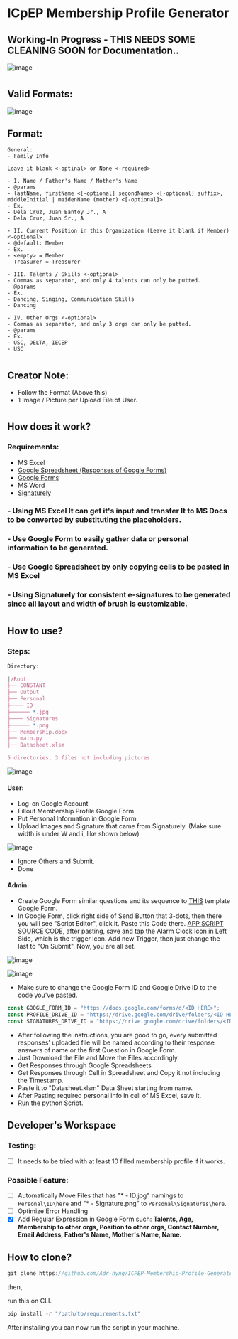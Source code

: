# ICpEP Membership Profile Generator 

## Working-In Progress -  THIS NEEDS SOME CLEANING SOON for Documentation.. 

![image](https://user-images.githubusercontent.com/95139246/192171805-768b9665-91d7-46cf-847c-7f0a4ed7c939.png)


#

## Valid Formats:

![image](https://user-images.githubusercontent.com/95139246/192541283-0fef293b-dd06-43a4-b659-deeb2b0c05c6.png)

## Format:
```
General:
- Family Info

Leave it blank <-optinal> or None <-required>

- I. Name / Father's Name / Mother's Name
- @params
- lastName, firstName <[-optional] secondName> <[-optional] suffix>, middleInitial | maidenName (mother) <[-optional]> 
- Ex.
- Dela Cruz, Juan Bantoy Jr., A
- Dela Cruz, Juan Sr., A

- II. Current Position in this Organization (Leave it blank if Member) <-optional>
- @default: Member
- Ex.
- <empty> = Member
- Treasurer = Treasurer

- III. Talents / Skills <-optional>
- Commas as separator, and only 4 talents can only be putted.
- @params
- Ex.
- Dancing, Singing, Communication Skills
- Dancing

- IV. Other Orgs <-optional>
- Commas as separator, and only 3 orgs can only be putted.
- @params
- Ex.
- USC, DELTA, IECEP
- USC
```

#

## Creator Note:
- Follow the Format (Above this)
- 1 Image / Picture per Upload File of User.

# 


## How does it work?
### Requirements:
- MS Excel
- [Google Spreadsheet (Responses of Google Forms)](https://docs.google.com/spreadsheets/d/1XmEEnh9Wd3oCinoYBo0pwT3PbWjUFvGjiHf0hEcZg9U/edit?resourcekey&usp=forms_web_b#gid=1708594941)
- [Google Forms](https://docs.google.com/forms/d/1s8AaJSy2avSU80pV6uH1AdfvGnhmsL7igPiskKmrurk/edit)
- MS Word
- [Signaturely](https://signaturely.com/online-signature/draw/)

### - Using MS Excel It can get it's input and transfer It to MS Docs to be converted by substituting the placeholders.
### - Use Google Form to easily gather data or personal information to be generated.
### - Use Google Spreadsheet by only copying cells to be pasted in MS Excel
### - Using Signaturely for consistent e-signatures to be generated since all layout and width of brush is customizable.

#

## How to use?

### Steps:
```js
Directory:

|/Root
├── CONSTANT
├── Output
├── Personal
├──── ID
├────── *.jpg
├──── Signatures
├────── *.png
├── Membership.docx
├── main.py
├── Datasheet.xlsm

5 directories, 3 files not including pictures.
```

![image](https://user-images.githubusercontent.com/95139246/192169490-82efcc3a-4ff1-43a3-a8da-e92ee850c2ae.png)


#### User:
- Log-on Google Account
- Fillout Membership Profile Google Form
- Put Personal Information in Google Form
- Upload Images and Signature that came from Signaturely. (Make sure width is under W and i, like shown below)

![image](https://user-images.githubusercontent.com/95139246/192169857-eec48bb6-22b1-4617-9d8b-874882d4b845.png)

- Ignore Others and Submit.
- Done

#### Admin:
- Create Google Form similar questions and its sequence to [THIS](https://docs.google.com/forms/d/1s8AaJSy2avSU80pV6uH1AdfvGnhmsL7igPiskKmrurk/edit#responses) template Google Form.
- In Google Form, click right side of Send Button that 3-dots, then there you will see "Script Editor", click it.
Paste this Code there. [APP SCRIPT SOURCE CODE](https://paste.pythondiscord.com/cixisonone), after pasting, save and tap the Alarm Clock Icon in Left Side, which is the trigger icon. Add new Trigger, then just change the last to "On Submit". Now, you are all set.

![image](https://user-images.githubusercontent.com/95139246/192169459-6c471b67-dca8-49dd-9b20-28861073d1e9.png)

![image](https://user-images.githubusercontent.com/95139246/192169434-a6e01c24-e000-425e-906e-60156e551fcb.png)


- Make sure to change the Google Form ID and Google Drive ID to the code you've pasted.
```js
const GOOGLE_FORM_ID = "https://docs.google.com/forms/d/<ID HERE>";
const PROFILE_DRIVE_ID = "https://drive.google.com/drive/folders/<ID HERE>";
const SIGNATURES_DRIVE_ID = "https://drive.google.com/drive/folders/<ID HERE>";
```
- After following the instructions, you are good to go, every submitted responses' uploaded file will be named according to their response answers of name or the first Question in Google Form.
- Just Download the File and Move the Files accordingly.
- Get Responses through Google Spreadsheets
- Get Responses through Cell in Spreadsheet and Copy it not including the Timestamp.
- Paste it to "Datasheet.xlsm" Data Sheet starting from name.
- After Pasting required personal info in cell of MS Excel, save it. 
- Run the python Script.


## Developer's Workspace

### Testing:
- [ ] It needs to be tried with at least 10 filled membership profile if it works.

### Possible Feature:
- [ ] Automatically Move Files that has "* - ID.jpg" namings to `Personal\ID\here` and "* - Signature.png" to `Personal\Signatures\here`.
- [ ] Optimize Error Handling
- [x] Add Regular Expression in Google Form such: **Talents, Age, Membership to other orgs, Position to other orgs, Contact Number, Email Address, Father's Name, Mother's Name, Name.**

## How to clone?

```js
git clone https://github.com/Adr-hyng/ICPEP-Membership-Profile-Generator.git
```

then,

run this on CLI.


```py
pip install -r "/path/to/requirements.txt"
```

After installing you can now run the script in your machine.


